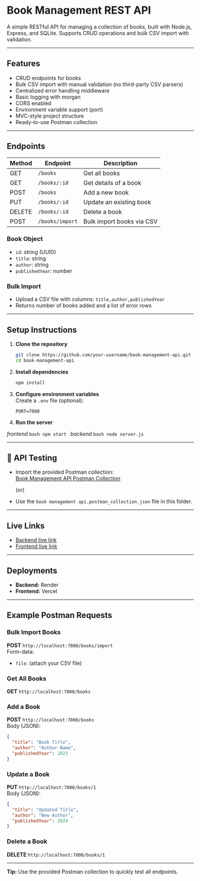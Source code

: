 # Book Management REST API

A simple RESTful API for managing a collection of books, built with Node.js, Express, and SQLite. Supports CRUD operations and bulk CSV import with validation.

---

## Features

- CRUD endpoints for books
- Bulk CSV import with manual validation (no third-party CSV parsers)
- Centralized error handling middleware
- Basic logging with morgan
- CORS enabled
- Environment variable support (port)
- MVC-style project structure
- Ready-to-use Postman collection

---

## Endpoints

| Method | Endpoint             | Description                  |
|--------|---------------------|------------------------------|
| GET    | `/books`            | Get all books                |
| GET    | `/books/:id`        | Get details of a book        |
| POST   | `/books`            | Add a new book               |
| PUT    | `/books/:id`        | Update an existing book      |
| DELETE | `/books/:id`        | Delete a book                |
| POST   | `/books/import`     | Bulk import books via CSV    |

### Book Object

- `id`: string (UUID)
- `title`: string
- `author`: string
- `publishedYear`: number

### Bulk Import

- Upload a CSV file with columns: `title,author,publishedYear`
- Returns number of books added and a list of error rows

---

## Setup Instructions

1. **Clone the repository**
    ```bash
    git clone https://github.com/your-username/book-management-api.git
    cd book-management-api
    ```

2. **Install dependencies**
    ```bash
    npm install
    ```

3. **Configure environment variables**  
    Create a `.env` file (optional):
    ```env
    PORT=7000
    ```

4. **Run the server**

*frontend*
    ```bash
    npm start
    ```
*backend*
    ```bash
    node server.js
    ```

---

## 🧪 API Testing

- Import the provided Postman collection:  
  [Book Management API Postman Collection](https://.postman.co/workspace/My-Workspace~ba91cff3-803a-4520-81ab-75bad96355db/collection/40982288-995e4024-a237-4fdd-93b3-438ea37d3504?action=share&creator=40982288)

  (or)

- Use the `book management api.postman_collection.json` file in this folder.

---

## Live Links

- [Backend live link]()
- [Frontend live link]()

---

## Deployments

- **Backend:** Render
- **Frontend:** Vercel

---

## Example Postman Requests

### Bulk Import Books

**POST** `http://localhost:7000/books/import`  
Form-data:  
- `file`: (attach your CSV file)

### Get All Books

**GET** `http://localhost:7000/books`

### Add a Book

**POST** `http://localhost:7000/books`  
Body (JSON):
```json
{
  "title": "Book Title",
  "author": "Author Name",
  "publishedYear": 2023
}
```

### Update a Book

**PUT** `http://localhost:7000/books/1`  
Body (JSON):
```json
{
  "title": "Updated Title",
  "author": "New Author",
  "publishedYear": 2024
}
```

### Delete a Book

**DELETE** `http://localhost:7000/books/1`

---

**Tip:** Use the provided Postman collection to quickly test all endpoints.
